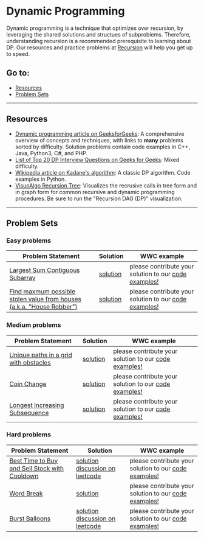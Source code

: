 # Dynamic Programming

Dynamic programming is a technique that optimizes over recursion, by leveraging the shared solutions and structues of subproblems. Therefore, understanding recursion is a recommended prerequisite to learning about DP. Our resources and practice problems at [Recursion](https://github.com/elaguerta/wwcsf-algos/tree/master/topics/recursion.md) will help you get up to speed. 

## Go to:
 * [Resources](#resources)
 * [Problem Sets](#problem-sets)

___

## Resources

* [Dynamic programming article on GeeksforGeeks](https://www.geeksforgeeks.org/dynamic-programming/): A comprehensive overview of concepts and techniques, with links to **many** problems sorted by difficulty. Solution problems contain code examples in C++, Java, Python3, C#, and PHP.
* [List of Top 20 DP Interview Questions on Geeks for Geeks](https://www.geeksforgeeks.org/top-20-dynamic-programming-interview-questions/): Mixed difficulty.
* [Wikipedia article on Kadane's algorithm](https://en.wikipedia.org/wiki/Maximum_subarray_problem#Kadane's_algorithm): A classic DP algorithm. Code examples in Python.
* [VisuoAlgo Recursion Tree](https://visualgo.net/en/recursion?slide=1): Visualizes the recrusive calls in tree form and in graph form for common recursive and dynamic programming procedures. Be sure to run the "Recursion DAG (DP)" visualization.

___

## Problem Sets

### Easy problems
Problem Statement | Solution | WWC example
--- | --- | ---
[Largest Sum Contiguous Subarray](https://www.geeksforgeeks.org/largest-sum-contiguous-subarray/) | [solution](https://www.geeksforgeeks.org/largest-sum-contiguous-subarray/#tablist1-panel1) | please contribute your solution to our [code examples!](https://github.com/elaguerta/wwcsf-algos/tree/master/code-examples/dynamic-programming)
[Find maxmum possible stolen value from houses (a.k.a. "House Robber")](https://www.geeksforgeeks.org/find-maximum-possible-stolen-value-houses/) | [solution](https://www.geeksforgeeks.org/find-maximum-possible-stolen-value-houses/#tablist1-panel1) | please contribute your solution to our [code examples!](https://github.com/elaguerta/wwcsf-algos/tree/master/code-examples/dynamic-programming)

### Medium problems
Problem Statement | Solution | WWC example
--- | --- | ---
[Unique paths in a grid with obstacles](https://www.geeksforgeeks.org/unique-paths-in-a-grid-with-obstacles/) | [solution](https://www.geeksforgeeks.org/unique-paths-in-a-grid-with-obstacles/#highlighter_437436) | please contribute your solution to our [code examples!](https://github.com/elaguerta/wwcsf-algos/tree/master/code-examples/dynamic-programming)
[Coin Change](https://leetcode.com/explore/interview/card/top-interview-questions-medium/111/dynamic-programming/809/) | [solution](https://leetcode.com/articles/coin-change/) | please contribute your solution to our [code examples!](https://github.com/elaguerta/wwcsf-algos/tree/master/code-examples/dynamic-programming)
[Longest Increasing Subsequence](https://leetcode.com/explore/interview/card/top-interview-questions-medium/111/dynamic-programming/810/) | [solution](https://leetcode.com/articles/longest-increasing-subsequence/) | please contribute your solution to our [code examples!](https://github.com/elaguerta/wwcsf-algos/tree/master/code-examples/dynamic-programming)

### Hard problems
Problem Statement | Solution | WWC example
--- | --- | ---
[Best Time to Buy and Sell Stock with Cooldown](https://leetcode.com/explore/interview/card/top-interview-questions-hard/121/dynamic-programming/862/) | [solution discussion on leetcode](https://leetcode.com/explore/interview/card/top-interview-questions-hard/121/dynamic-programming/862/discuss) | please contribute your solution to our [code examples!](https://github.com/elaguerta/wwcsf-algos/tree/master/code-examples/dynamic-programming)
[Word Break](https://www.geeksforgeeks.org/word-break-problem-dp-32/) | [solution](https://www.geeksforgeeks.org/word-break-problem-dp-32/#tablist1-panel1) | please contribute your solution to our [code examples!](https://github.com/elaguerta/wwcsf-algos/tree/master/code-examples/dynamic-programming)
[Burst Balloons](https://leetcode.com/explore/interview/card/top-interview-questions-hard/121/dynamic-programming/866/) | [solution discussion on leetcode](https://leetcode.com/explore/interview/card/top-interview-questions-hard/121/dynamic-programming/866/discuss) | please contribute your solution to our [code examples!](https://github.com/elaguerta/wwcsf-algos/tree/master/code-examples/dynamic-programming)
